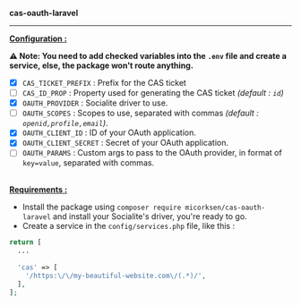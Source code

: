 **cas-oauth-laravel**
<hr />

<ins>**Configuration :**</ins>

**⚠️ Note: You need to add checked variables into the `.env` file and create a service, else, the package won't route anything.**

* [X] `CAS_TICKET_PREFIX` : Prefix for the CAS ticket
* [ ] `CAS_ID_PROP` : Property used for generating the CAS ticket *(default : `id`)*
* [X] `OAUTH_PROVIDER` : Socialite driver to use.
* [ ] `OAUTH_SCOPES` : Scopes to use, separated with commas *(default : `openid,profile,email`)*.
* [X] `OAUTH_CLIENT_ID` : ID of your OAuth application.
* [X] `OAUTH_CLIENT_SECRET` : Secret of your OAuth application.
* [ ] `OAUTH_PARAMS` : Custom args to pass to the OAuth provider, in format of `key=value`, separated with commas.

<br /><ins>**Requirements :**</ins>

* Install the package using `composer require micorksen/cas-oauth-laravel` and install your Socialite's driver, you're ready to go.
* Create a service in the `config/services.php` file, like this :
```php
return [
  ...
  
  'cas' => [
    '/https:\/\/my-beautiful-website.com\/(.*)/',
  ],
];
```
